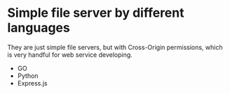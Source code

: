 # Simple file server by different languages

They are just simple file servers, but with Cross-Origin permissions, which is very handful for web service developing.

  * GO
  * Python
  * Express.js

